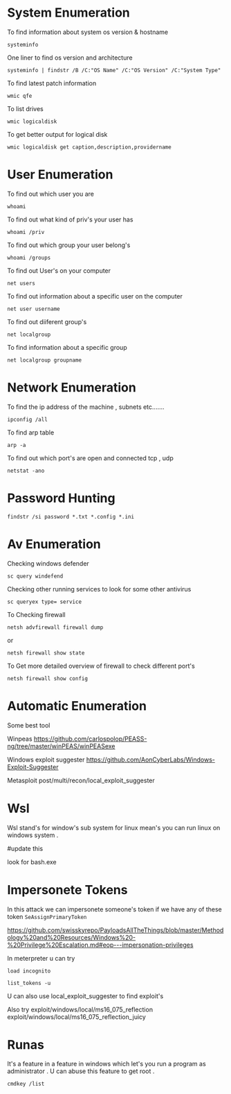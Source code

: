
# System Enumeration 
To find information about system os version & hostname 

```
systeminfo
```

One liner to find os version and architecture 

```
systeminfo | findstr /B /C:"OS Name" /C:"OS Version" /C:"System Type"
```

To find latest patch information 

```
wmic qfe
```

To list drives 

```
wmic logicaldisk 
```

To get better output for logical disk 

```
wmic logicaldisk get caption,description,providername
```



# User Enumeration 
To find out which user you are 

```
whoami
```

To find out what kind of priv's your user has 

```
whoami /priv
```

To find out which group your user belong's 

```
whoami /groups
```

To find out User's on your computer 

```
net users
```

To find out information about a specific  user on the computer 

```
net user username
```

To find out diiferent group's 

```
net localgroup
```

To find information about a specific group 

```
net localgroup groupname
```


# Network Enumeration 

To find the ip address of the machine , subnets etc.......

```
ipconfig /all
```

To find arp table 

```
arp -a
```

To find out which port's are open and connected tcp , udp 

``` 
netstat -ano
```

# Password Hunting 

```
findstr /si password *.txt *.config *.ini
```

# Av Enumeration 

Checking windows defender 

```
sc query windefend
```

Checking other running services to look for some other antivirus 

```
sc queryex type= service
```

To Checking firewall 

```
netsh advfirewall firewall dump
```

or 
```
netsh firewall show state
```

To Get more detailed overview of firewall to check different port's

```
netsh firewall show config
```





# Automatic Enumeration 

Some best tool 

Winpeas https://github.com/carlospolop/PEASS-ng/tree/master/winPEAS/winPEASexe 

Windows exploit suggester https://github.com/AonCyberLabs/Windows-Exploit-Suggester 

Metasploit    post/multi/recon/local_exploit_suggester 

# Wsl 

Wsl stand's for window's sub system for linux mean's you can run linux on windows system . 

#update this

look for bash.exe 


# Impersonete Tokens 

In this attack we can impersonete someone's token if we have any of these token `SeAssignPrimaryToken`

https://github.com/swisskyrepo/PayloadsAllTheThings/blob/master/Methodology%20and%20Resources/Windows%20-%20Privilege%20Escalation.md#eop---impersonation-privileges


In meterpreter u can try 

```
load incognito
```

```
list_tokens -u
```

U can also use local_exploit_suggester to find exploit's 

Also try 
   exploit/windows/local/ms16_075_reflection                     
   exploit/windows/local/ms16_075_reflection_juicy               

# Runas 

It's a feature in a feature in windows which let's you run a program as administrator . U can abuse this feature to get root . 

```
cmdkey /list
```

